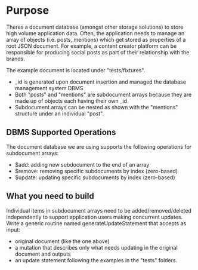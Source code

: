 # Purpose

Theres a document database (amongst other storage solutions) to store
high volume application data. Often, the application needs to manage an array of
objects (i.e. posts, mentions) which get stored as properties of a root JSON
document. For example, a content creator platform can be
responsible for producing social posts as part of their relationship with the
brands.

The example document is located under "tests/fixtures".

- \_id is generated upon document insertion and managed the database
  management system DBMS
- Both "posts" and "mentions" are subdocument arrays because they are made
  up of objects each having their own \_id
- Subdocument arrays can be nested as shown with the "mentions" structure
  under an individual "post".

## DBMS Supported Operations

The document database we are using supports the following operations for
subdocument arrays:

- $add: adding new subdocument to the end of an array
- $remove: removing specific subdocuments by index (zero-based)
- $update: updating specific subdocuments by index (zero-based)

## What you need to build

Individual items in subdocument arrays need to be added/removed/deleted
independently to support application users making concurrent updates.
Write a generic routine named generateUpdateStatement that accepts as input:

- original document (like the one above)
- a mutation that describes only what needs updating in the original document and outputs
- an update statement following the examples in the "tests" folders.

